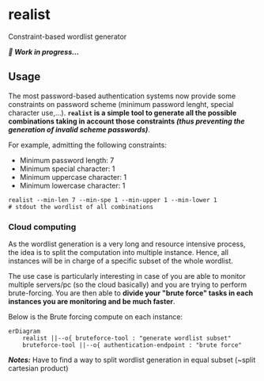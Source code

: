 # realist

Constraint-based wordlist generator

***🚧 Work in progress...***

## Usage

The most password-based authentication systems now provide some constraints on password scheme (minimum password lenght, special character use,...). **`realist` is a simple tool to generate all the possible combinations taking in account those constraints *(thus preventing the generation of invalid scheme passwords)***.

For example, admitting the following constraints:
* Minimum password length: 7
* Minimum special character: 1
* Minimum uppercase character: 1
* Minimum lowercase character: 1
```shell
realist --min-len 7 --min-spe 1 --min-upper 1 --min-lower 1
# stdout the wordlist of all combinations
```

### Cloud computing

As the wordlist generation is a very long and resource intensive process, the idea is to split the computation into multiple instance. Hence, all instances will be in charge of a specific subset of the whole wordlist.

The use case is particularly interesting in case of you are able to monitor multiple servers/pc (so the cloud basically) and you are trying to perform brute-forcing. You are then able to **divide your "brute force" tasks in each  instances you are monitoring and be much faster**.

Below is the Brute forcing compute on each instance:

```mermaid
erDiagram
    realist ||--o{ bruteforce-tool : "generate wordlist subset"
    bruteforce-tool ||--o{ authentication-endpoint : "brute force"
```

***Notes:*** Have to find a way to split wordlist generation in equal subset (~split cartesian product)
